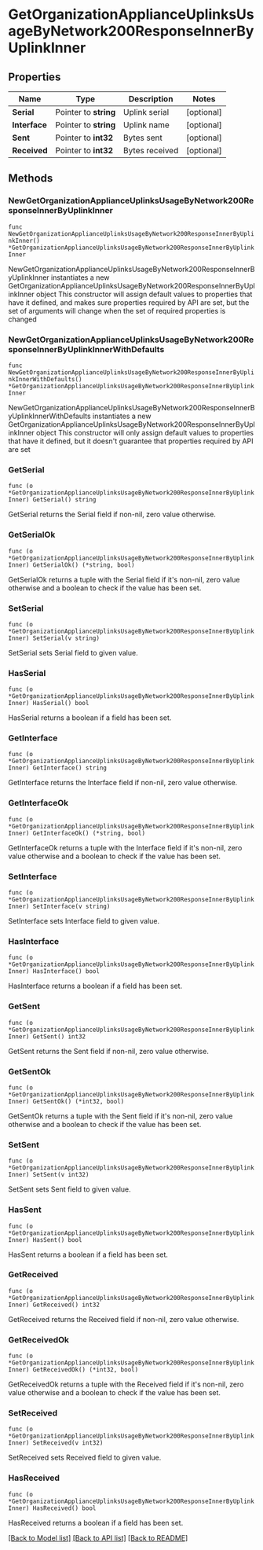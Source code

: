 # GetOrganizationApplianceUplinksUsageByNetwork200ResponseInnerByUplinkInner

## Properties

Name | Type | Description | Notes
------------ | ------------- | ------------- | -------------
**Serial** | Pointer to **string** | Uplink serial | [optional] 
**Interface** | Pointer to **string** | Uplink name | [optional] 
**Sent** | Pointer to **int32** | Bytes sent | [optional] 
**Received** | Pointer to **int32** | Bytes received | [optional] 

## Methods

### NewGetOrganizationApplianceUplinksUsageByNetwork200ResponseInnerByUplinkInner

`func NewGetOrganizationApplianceUplinksUsageByNetwork200ResponseInnerByUplinkInner() *GetOrganizationApplianceUplinksUsageByNetwork200ResponseInnerByUplinkInner`

NewGetOrganizationApplianceUplinksUsageByNetwork200ResponseInnerByUplinkInner instantiates a new GetOrganizationApplianceUplinksUsageByNetwork200ResponseInnerByUplinkInner object
This constructor will assign default values to properties that have it defined,
and makes sure properties required by API are set, but the set of arguments
will change when the set of required properties is changed

### NewGetOrganizationApplianceUplinksUsageByNetwork200ResponseInnerByUplinkInnerWithDefaults

`func NewGetOrganizationApplianceUplinksUsageByNetwork200ResponseInnerByUplinkInnerWithDefaults() *GetOrganizationApplianceUplinksUsageByNetwork200ResponseInnerByUplinkInner`

NewGetOrganizationApplianceUplinksUsageByNetwork200ResponseInnerByUplinkInnerWithDefaults instantiates a new GetOrganizationApplianceUplinksUsageByNetwork200ResponseInnerByUplinkInner object
This constructor will only assign default values to properties that have it defined,
but it doesn't guarantee that properties required by API are set

### GetSerial

`func (o *GetOrganizationApplianceUplinksUsageByNetwork200ResponseInnerByUplinkInner) GetSerial() string`

GetSerial returns the Serial field if non-nil, zero value otherwise.

### GetSerialOk

`func (o *GetOrganizationApplianceUplinksUsageByNetwork200ResponseInnerByUplinkInner) GetSerialOk() (*string, bool)`

GetSerialOk returns a tuple with the Serial field if it's non-nil, zero value otherwise
and a boolean to check if the value has been set.

### SetSerial

`func (o *GetOrganizationApplianceUplinksUsageByNetwork200ResponseInnerByUplinkInner) SetSerial(v string)`

SetSerial sets Serial field to given value.

### HasSerial

`func (o *GetOrganizationApplianceUplinksUsageByNetwork200ResponseInnerByUplinkInner) HasSerial() bool`

HasSerial returns a boolean if a field has been set.

### GetInterface

`func (o *GetOrganizationApplianceUplinksUsageByNetwork200ResponseInnerByUplinkInner) GetInterface() string`

GetInterface returns the Interface field if non-nil, zero value otherwise.

### GetInterfaceOk

`func (o *GetOrganizationApplianceUplinksUsageByNetwork200ResponseInnerByUplinkInner) GetInterfaceOk() (*string, bool)`

GetInterfaceOk returns a tuple with the Interface field if it's non-nil, zero value otherwise
and a boolean to check if the value has been set.

### SetInterface

`func (o *GetOrganizationApplianceUplinksUsageByNetwork200ResponseInnerByUplinkInner) SetInterface(v string)`

SetInterface sets Interface field to given value.

### HasInterface

`func (o *GetOrganizationApplianceUplinksUsageByNetwork200ResponseInnerByUplinkInner) HasInterface() bool`

HasInterface returns a boolean if a field has been set.

### GetSent

`func (o *GetOrganizationApplianceUplinksUsageByNetwork200ResponseInnerByUplinkInner) GetSent() int32`

GetSent returns the Sent field if non-nil, zero value otherwise.

### GetSentOk

`func (o *GetOrganizationApplianceUplinksUsageByNetwork200ResponseInnerByUplinkInner) GetSentOk() (*int32, bool)`

GetSentOk returns a tuple with the Sent field if it's non-nil, zero value otherwise
and a boolean to check if the value has been set.

### SetSent

`func (o *GetOrganizationApplianceUplinksUsageByNetwork200ResponseInnerByUplinkInner) SetSent(v int32)`

SetSent sets Sent field to given value.

### HasSent

`func (o *GetOrganizationApplianceUplinksUsageByNetwork200ResponseInnerByUplinkInner) HasSent() bool`

HasSent returns a boolean if a field has been set.

### GetReceived

`func (o *GetOrganizationApplianceUplinksUsageByNetwork200ResponseInnerByUplinkInner) GetReceived() int32`

GetReceived returns the Received field if non-nil, zero value otherwise.

### GetReceivedOk

`func (o *GetOrganizationApplianceUplinksUsageByNetwork200ResponseInnerByUplinkInner) GetReceivedOk() (*int32, bool)`

GetReceivedOk returns a tuple with the Received field if it's non-nil, zero value otherwise
and a boolean to check if the value has been set.

### SetReceived

`func (o *GetOrganizationApplianceUplinksUsageByNetwork200ResponseInnerByUplinkInner) SetReceived(v int32)`

SetReceived sets Received field to given value.

### HasReceived

`func (o *GetOrganizationApplianceUplinksUsageByNetwork200ResponseInnerByUplinkInner) HasReceived() bool`

HasReceived returns a boolean if a field has been set.


[[Back to Model list]](../README.md#documentation-for-models) [[Back to API list]](../README.md#documentation-for-api-endpoints) [[Back to README]](../README.md)


